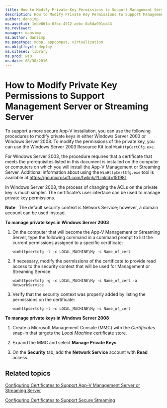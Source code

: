 ```yaml
---
title: How to Modify Private Key Permissions to Support Management Server or Streaming Server
description: How to Modify Private Key Permissions to Support Management Server or Streaming Server
author: dansimp
ms.assetid: 1ebe86fa-0fbc-4512-aebc-0a5da991cd43
ms.reviewer: 
manager: dansimp
ms.author: dansimp
ms.pagetype: mdop, appcompat, virtualization
ms.mktglfcycl: deploy
ms.sitesec: library
ms.prod: w10
ms.date: 08/30/2016
---
```



# How to Modify Private Key Permissions to Support Management Server or Streaming Server


To support a more secure App-V installation, you can use the following procedures to modify private keys in either Windows Server 2003 or Windows Server 2008. To modify the permissions of the private key, you can use the Windows Server 2003 Resource Kit tool `WinHttpCertCfg.exe`.

For Windows Server 2003, the procedure requires that a certificate that meets the prerequisites listed in this document is installed on the computer or computers on which you will install the App-V Management or Streaming Server. Additional information about using the `WinHttpCertCfg.exe` tool is available at <https://go.microsoft.com/fwlink/?LinkId=151981>.

In Windows Server 2008, the process of changing the ACLs on the private key is much simpler. The certificate’s user interface can be used to manage private key permissions.

**Note**  
The default security context is Network Service; however, a domain account can be used instead.

 

**To manage private keys in Windows Server 2003**

1.  On the computer that will become the App-V Management or Streaming Server, type the following command in a command prompt to list the current permissions assigned to a specific certificate:

    `winhttpcertcfg -l -c LOCAL_MACHINE\My -s Name_of_cert`

2.  If necessary, modify the permissions of the certificate to provide read access to the security context that will be used for Management or Streaming Service:

    `winhttpcertcfg -g -c LOCAL_MACHINE\My -s Name_of_cert -a NetworkService`

3.  Verify that the security context was properly added by listing the permissions on the certificate:

    `winhttpcertcfg –l –c LOCAL_MACHINE\My –s Name_of_cert`

**To manage private keys in Windows Server 2008**

1.  Create a Microsoft Management Console (MMC) with the *Certificates* snap-in that targets the *Local Machine* certificate store.

2.  Expand the MMC and select **Manage Private Keys**.

3.  On the **Security** tab, add the **Network Service** account with **Read** access.

## Related topics


[Configuring Certificates to Support App-V Management Server or Streaming Server](configuring-certificates-to-support-app-v-management-server-or-streaming-server.md)

[Configuring Certificates to Support Secure Streaming](configuring-certificates-to-support-secure-streaming.md)

 

 





